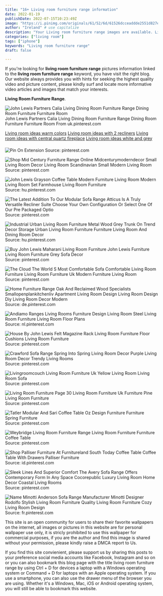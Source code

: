 ```yaml
---
title: "16+ Living room furniture range information"
date: 2022-01-19
publishDate: 2022-07-15T10:23:49Z
image: "https://i.pinimg.com/originals/61/52/6d/61526dcceaddde2551d827e950b1ab53.jpg"
author: "Ireland" # use capitalize
description: "Your Living room furniture range images are available. Living room furniture range are a topic that is being searched for and liked by netizens now. You can Get the Living room furniture range files here. Find and Download all royalty-free photos and vectors."
categories: ["living room"]
tags: ["iphone"]
keywords: "Living room furniture range"
draft: false

---
```


If you're looking for **living room furniture range** pictures information linked to the **living room furniture range** keyword, you have visit the right  blog.  Our website always  provides you with  hints  for seeking  the highest  quality video and picture  content, please kindly surf and locate more informative video articles and images  that match your interests.

**Living Room Furniture Range**. 

![John Lewis Partners Calia Living Dining Room Furniture Range Dining Room Furniture Furniture Room](https://i.pinimg.com/originals/92/ff/c5/92ffc5d290571450d3a2ec9f760762ac.jpg "John Lewis Partners Calia Living Dining Room Furniture Range Dining Room Furniture Furniture Room")
John Lewis Partners Calia Living Dining Room Furniture Range Dining Room Furniture Furniture Room From uk.pinterest.com

[Living room ideas warm colors](/living-room-ideas-warm-colors/)
[Living room ideas with 2 recliners](/living-room-ideas-with-2-recliners/)
[Living room ideas with central quartz fireplace](/living-room-ideas-with-central-quartz-fireplace/)
[Living room ideas white and grey](/living-room-ideas-white-and-grey/)



### 

 


![Pin On Extension](https://i.pinimg.com/originals/74/5b/f6/745bf613b781b57e551ab5575004d25e.jpg "Pin On Extension")
Source: pinterest.com

 

![Shop Mid Century Furniture Range Online Midcenturymoderndecor Small Living Room Decor Living Room Scandinavian Small Modern Living Room](https://i.pinimg.com/originals/da/9d/74/da9d746632e17c166dca5e58aea9aee8.jpg "Shop Mid Century Furniture Range Online Midcenturymoderndecor Small Living Room Decor Living Room Scandinavian Small Modern Living Room")
Source: pinterest.com

 

![John Lewis Grayson Coffee Table Modern Furniture Living Room Modern Living Room Set Farmhouse Living Room Furniture](https://i.pinimg.com/originals/48/80/6b/48806bcf819444f0a8db1f6dbccbe21e.jpg "John Lewis Grayson Coffee Table Modern Furniture Living Room Modern Living Room Set Farmhouse Living Room Furniture")
Source: hu.pinterest.com

 

![The Latest Addition To Our Modular Sofa Range Atticus Is A Truly Versatile Recliner Suite Choose Your Own Configuration Or Select One Of Our Pre Packaged Optio](https://i.pinimg.com/736x/43/a3/9a/43a39a147d00d27329643352ae7ff04d.jpg "The Latest Addition To Our Modular Sofa Range Atticus Is A Truly Versatile Recliner Suite Choose Your Own Configuration Or Select One Of Our Pre Packaged Optio")
Source: pinterest.com

 

![Industrial Urban Living Room Furniture Metal Wood Grey Trunk On Trend Decor Storage Urban Living Room Furniture Furniture Living Room And Dining Room Decor](https://i.pinimg.com/originals/ae/05/78/ae057881574074005ebd0c37ad417463.jpg "Industrial Urban Living Room Furniture Metal Wood Grey Trunk On Trend Decor Storage Urban Living Room Furniture Furniture Living Room And Dining Room Decor")
Source: hu.pinterest.com

 

![Buy John Lewis Maharani Living Room Furniture John Lewis Furniture Living Room Furniture Grey Sofa Decor](https://i.pinimg.com/originals/2c/b1/e6/2cb1e6f9a3098e2842914bda36d3844c.jpg "Buy John Lewis Maharani Living Room Furniture John Lewis Furniture Living Room Furniture Grey Sofa Decor")
Source: pinterest.com

 

![The Cloud The World S Most Comfortable Sofa Comfortable Living Room Furniture Living Room Furniture Uk Modern Furniture Living Room](https://i.pinimg.com/originals/a7/01/8d/a7018daab4ff026492a2f1fd5c7fe1bb.jpg "The Cloud The World S Most Comfortable Sofa Comfortable Living Room Furniture Living Room Furniture Uk Modern Furniture Living Room")
Source: pinterest.com

 

![Home Furniture Range Oak And Reclaimed Wood Specialists Smallopenplankitchenliv Apartment Living Room Design Living Room Design Diy Living Room Decor Modern](https://i.pinimg.com/474x/3a/1f/46/3a1f468ca74ec3b50ea95bac75beebf6.jpg "Home Furniture Range Oak And Reclaimed Wood Specialists Smallopenplankitchenliv Apartment Living Room Design Living Room Design Diy Living Room Decor Modern")
Source: de.pinterest.com

 

![Andiamo Ranges Living Rooms Furniture Design Living Room Steel Living Room Furniture Living Room Floor Plans](https://i.pinimg.com/originals/03/8f/ff/038fff3ef84ea8c8084613fbba91b61f.jpg "Andiamo Ranges Living Rooms Furniture Design Living Room Steel Living Room Furniture Living Room Floor Plans")
Source: nl.pinterest.com

 

![House By John Lewis Felt Magazine Rack Living Room Furniture Floor Cushions Living Room Furniture](https://i.pinimg.com/originals/b8/7f/c8/b87fc8a3b088aaef933e83157ed18f57.jpg "House By John Lewis Felt Magazine Rack Living Room Furniture Floor Cushions Living Room Furniture")
Source: pinterest.com

 

![Crawford Sofa Range Spring Into Spring Living Room Decor Purple Living Room Decor Trendy Living Rooms](https://i.pinimg.com/originals/db/36/66/db3666781bad992ff4087aa78b371142.jpg "Crawford Sofa Range Spring Into Spring Living Room Decor Purple Living Room Decor Trendy Living Rooms")
Source: pinterest.com

 

![Livingroomcouch Living Room Furniture Uk Yellow Living Room Living Room Sofa](https://i.pinimg.com/originals/a8/fb/fd/a8fbfd8b01c57186e15818f2639b506d.jpg "Livingroomcouch Living Room Furniture Uk Yellow Living Room Living Room Sofa")
Source: pinterest.com

 

![Living Room Furniture Page 30 Living Room Furniture Uk Furniture Pine Living Room Furniture](https://i.pinimg.com/originals/48/81/66/488166ec723ec4d702e14266e13e6459.jpg "Living Room Furniture Page 30 Living Room Furniture Uk Furniture Pine Living Room Furniture")
Source: pinterest.com

 

![Tatler Modular And Sari Coffee Table Oz Design Furniture Furniture Spring Furniture](https://i.pinimg.com/originals/5d/1c/cb/5d1ccb25843814f3a84930baca03a4e5.jpg "Tatler Modular And Sari Coffee Table Oz Design Furniture Furniture Spring Furniture")
Source: pinterest.com

 

![Weybridge Living Room Furniture Range Living Room Furniture Furniture Coffee Table](https://i.pinimg.com/736x/9c/63/6c/9c636c638b0f0b337532658261af9e7f.jpg "Weybridge Living Room Furniture Range Living Room Furniture Furniture Coffee Table")
Source: pinterest.com

 

![Shop Palliser Furniture At Furnitureland South Today Coffee Table Coffee Table With Drawers Palliser Furniture](https://i.pinimg.com/originals/5f/8a/9c/5f8a9ca4fa5802d6ee29e26fef0170b2.jpg "Shop Palliser Furniture At Furnitureland South Today Coffee Table Coffee Table With Drawers Palliser Furniture")
Source: id.pinterest.com

 

![Sleek Lines And Superior Comfort The Avery Sofa Range Offers Contemporary Form In Any Space Cocorepublic Luxury Living Room Home Decor Coastal Living Rooms](https://i.pinimg.com/originals/64/f4/3e/64f43e460137860a26b9fcd8dda1c013.jpg "Sleek Lines And Superior Comfort The Avery Sofa Range Offers Contemporary Form In Any Space Cocorepublic Luxury Living Room Home Decor Coastal Living Rooms")
Source: pinterest.com

 

![Name Minotti Anderson Sofa Range Manufacturer Minotti Designer Rodolfo Stylish Living Room Furniture Quality Living Room Furniture Cozy Living Room Design](https://i.pinimg.com/originals/61/52/6d/61526dcceaddde2551d827e950b1ab53.jpg "Name Minotti Anderson Sofa Range Manufacturer Minotti Designer Rodolfo Stylish Living Room Furniture Quality Living Room Furniture Cozy Living Room Design")
Source: fr.pinterest.com

 

This site is an open community for users to share their favorite wallpapers on the internet, all images or pictures in this website are for personal wallpaper use only, it is stricly prohibited to use this wallpaper for commercial purposes, if you are the author and find this image is shared without your permission, please kindly raise a DMCA report to Us.

If you find this site convienient, please support us by sharing this posts to your preference social media accounts like Facebook, Instagram and so on or you can also bookmark this blog page with the title living room furniture range by using Ctrl + D for devices a laptop with a Windows operating system or Command + D for laptops with an Apple operating system. If you use a smartphone, you can also use the drawer menu of the browser you are using. Whether it's a Windows, Mac, iOS or Android operating system, you will still be able to bookmark this website.
